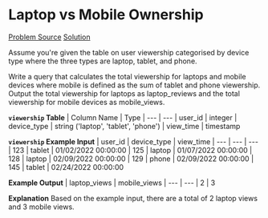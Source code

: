 # Laptop vs Mobile Ownership

[Problem Source](https://datalemur.com/questions/laptop-mobile-viewership)
[Solution](solutions\020_laptop_vs_mobile_ownership.sql)

Assume you're given the table on user viewership categorised by device type where the three types are laptop, tablet, and phone.

Write a query that calculates the total viewership for laptops and mobile devices where mobile is defined as the sum of tablet and phone viewership. Output the total viewership for laptops as laptop_reviews and the total viewership for mobile devices as mobile_views.

**`viewership` Table**
| Column Name | Type
| --- | ---
| user_id | integer
| device_type | string ('laptop', 'tablet', 'phone')
| view_time | timestamp

**`viewership` Example Input**
| user_id | device_type | view_time
| --- | --- | ---
| 123 | tablet | 01/02/2022 00:00:00
| 125 | laptop | 01/07/2022 00:00:00
| 128 | laptop | 02/09/2022 00:00:00
| 129 | phone | 02/09/2022 00:00:00
| 145 | tablet | 02/24/2022 00:00:00

**Example Output**
| laptop_views | mobile_views
| --- | ---
| 2 | 3

**Explanation**
Based on the example input, there are a total of 2 laptop views and 3 mobile views.

